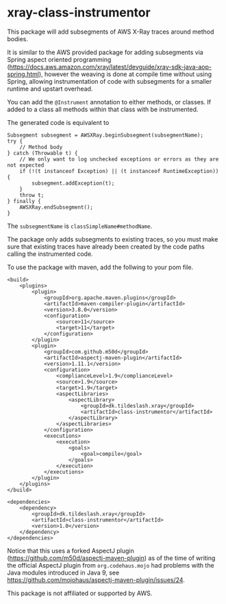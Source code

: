 # xray-class-instrumentor

This package will add subsegments of AWS X-Ray traces around method bodies.

It is similar to the AWS provided package for adding subsegments via Spring aspect oriented programming (https://docs.aws.amazon.com/xray/latest/devguide/xray-sdk-java-aop-spring.html), however the weaving is done at compile time without using Spring, allowing instrumentation of code with subsegments for a smaller runtime and upstart overhead. 

You can add the `@Instrument` annotation to either methods, or classes. If added to a class all methods within that class with be instrumented.

The generated code is equivalent to 
```
Subsegment subsegment = AWSXRay.beginSubsegment(subsegmentName);
try {
    // Method body
} catch (Throwable t) {
    // We only want to log unchecked exceptions or errors as they are not expected
    if (!(t instanceof Exception) || (t instanceof RuntimeException)) {
        subsegment.addException(t);
    }
    throw t;
} finally {
    AWSXRay.endSubsegment();
}
```
The `subsegmentName` is `classSimpleName#methodName`.

The package only adds subsegments to existing traces, so you must make sure that existing traces have already been created by the code paths calling the instrumented code.

To use the package with maven, add the follwing to your pom file.

```
<build>
    <plugins>
        <plugin>
            <groupId>org.apache.maven.plugins</groupId>
            <artifactId>maven-compiler-plugin</artifactId>
            <version>3.8.0</version>
            <configuration>
                <source>11</source>
                <target>11</target>
            </configuration>
        </plugin>
        <plugin>
            <groupId>com.github.m50d</groupId>
            <artifactId>aspectj-maven-plugin</artifactId>
            <version>1.11.1</version>
            <configuration>
                <complianceLevel>1.9</complianceLevel>
                <source>1.9</source>
                <target>1.9</target>
                <aspectLibraries>
                    <aspectLibrary>
                        <groupId>dk.tildeslash.xray</groupId>
                        <artifactId>class-instrumentor</artifactId>
                    </aspectLibrary>
                </aspectLibraries>
            </configuration>
            <executions>
                <execution>
                    <goals>
                        <goal>compile</goal>
                    </goals>
                </execution>
            </executions>
        </plugin>
    </plugins>
</build>

<dependencies>
    <dependency>
        <groupId>dk.tildeslash.xray</groupId>
        <artifactId>class-instrumentor</artifactId>
        <version>1.0</version>
    </dependency>
</dependencies>
```

Notice that this uses a forked AspectJ plugin (https://github.com/m50d/aspectj-maven-plugin) as of the time of writing the official AspectJ plugin from `org.codehaus.mojo` had problems with the Java modules introduced in Java 9, see https://github.com/mojohaus/aspectj-maven-plugin/issues/24.  

This package is not affiliated or supported by AWS.
